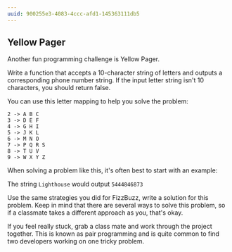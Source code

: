```yaml
---
uuid: 900255e3-4083-4ccc-afd1-145363111db5
---
```




## Yellow Pager

Another fun programming challenge is Yellow Pager.

Write a function that accepts a 10-character string of letters and outputs a corresponding phone number string.
If the input letter string isn't 10 characters, you should return false.

You can use this letter mapping to help you solve the problem:

```
2 -> A B C
3 -> D E F
4 -> G H I
5 -> J K L
6 -> M N O
7 -> P Q R S
8 -> T U V
9 -> W X Y Z
```

When solving a problem like this, it's often best to start with an example:

The string `Lighthouse` would output `5444846873`

Use the same strategies you did for FizzBuzz, write a solution for this problem. Keep
in mind that there are several ways to solve this problem, so if a classmate takes a different
approach as you, that's okay.

If you feel really stuck, grab a class mate and work through the project together. This is known
as pair programming and is quite common to find two developers working on one tricky problem.

